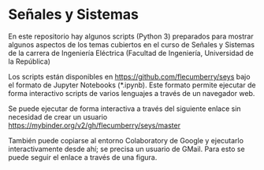 # Señales y Sistemas

En este repositorio hay algunos scripts (Python 3) preparados para
mostrar algunos aspectos de los temas cubiertos en el curso de Señales
y Sistemas de la carrera de Ingeniería Eléctrica (Facultad de
Ingeniería, Universidad de la República)

Los scripts están disponibles en https://github.com/flecumberry/seys
bajo el formato de Jupyter Notebooks (*.ipynb). Este formato permite
ejecutar de forma interactivo scripts de varios lenguajes a través de
un navegador web.

Se puede ejecutar de forma interactiva a través del siguiente enlace
sin necesidad de crear un usuario
https://mybinder.org/v2/gh/flecumberry/seys/master

También puede copiarse al entorno Colaboratory de Google y ejecutarlo
interactivamente desde ahí; se precisa un usuario de GMail. Para esto
se puede seguir el enlace a través de una figura.
